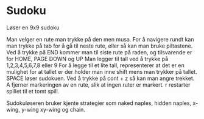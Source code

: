 # Sudoku
Løser en 9x9 sudoku 

Man velger en rute man trykke på den men musa. 
For å navigere rundt kan man trykke på tab for å gå til neste rute, eller så kan man bruke piltastene. 
Ved å trykke på END kommer man til siste rute på raden, og tilsvarende er for HOME, PAGE DOWN og UP 
Man legger til tall ved å trykke på 1,2,3,4,5,6,7,8 eller 9
For å legge til et lite tall, representerer at det er en mulighet for at tallet er der holder man inne shift mens man trykker på tallet.
SPACE løser sudokuen.
Ved å trykke på cont + z så kan man angre trekket. 
A fjerner markeringen av en rute, slik at ingen ruter er markert. 
r restarter spillet til et tomt spill. 


Sudokuløseren bruker kjente strategier som naked naples, hidden naples, x-wing, y-wing xy-wing og chain.
